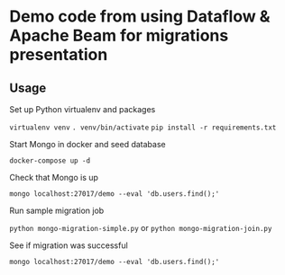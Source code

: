 # Demo code from using Dataflow & Apache Beam for migrations presentation

## Usage

Set up Python virtualenv and packages

`virtualenv venv`
`. venv/bin/activate`
`pip install -r requirements.txt`

Start Mongo in docker and seed database

`docker-compose up -d`

Check that Mongo is up

`mongo localhost:27017/demo --eval 'db.users.find();'`

Run sample migration job

`python mongo-migration-simple.py`
or
`python mongo-migration-join.py`

See if migration was successful

`mongo localhost:27017/demo --eval 'db.users.find();'`
